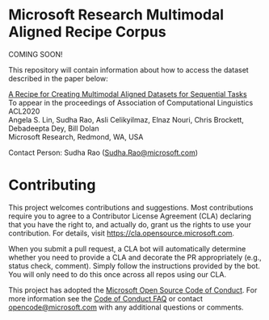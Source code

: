 # Microsoft Research Multimodal Aligned Recipe Corpus

COMING SOON!

This repository will contain information about how to access the dataset described in the paper below:

<a href="https://arxiv.org/pdf/2005.09606.pdf">A Recipe for Creating Multimodal Aligned Datasets for Sequential Tasks</a><br/>
To appear in the proceedings of Association of Computational Linguistics ACL2020 <br/>
Angela S. Lin, Sudha Rao, Asli Celikyilmaz, Elnaz Nouri, Chris Brockett, Debadeepta Dey, Bill Dolan <br/>
Microsoft Research, Redmond, WA, USA <br/>

Contact Person: Sudha Rao (Sudha.Rao@microsoft.com)

# Contributing

This project welcomes contributions and suggestions.  Most contributions require you to agree to a
Contributor License Agreement (CLA) declaring that you have the right to, and actually do, grant us
the rights to use your contribution. For details, visit https://cla.opensource.microsoft.com.

When you submit a pull request, a CLA bot will automatically determine whether you need to provide
a CLA and decorate the PR appropriately (e.g., status check, comment). Simply follow the instructions
provided by the bot. You will only need to do this once across all repos using our CLA.

This project has adopted the [Microsoft Open Source Code of Conduct](https://opensource.microsoft.com/codeofconduct/).
For more information see the [Code of Conduct FAQ](https://opensource.microsoft.com/codeofconduct/faq/) or
contact [opencode@microsoft.com](mailto:opencode@microsoft.com) with any additional questions or comments.
